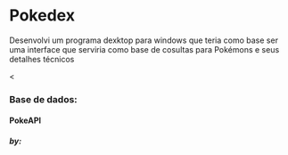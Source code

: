 <h1>Pokedex</h1>
<p>Desenvolvi um programa dexktop para windows que teria como base ser uma interface que serviria como base de cosultas para Pokémons e seus detalhes técnicos</p><
<h3>Base de dados:</h3>
<h4>PokeAPI</h4> <h5>by:</h5>
